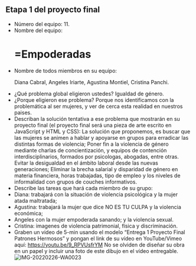 ## Etapa 1 del proyecto final

- Número del equipo: 11.
- Nombre del equipo: <h1>=Empoderadas </h1>
- Nombre de todos miembros en su equipo: <p>Diana Cabral, Angeles Iriarte, Agustina Montiel, Cristina Panchi.</p>
- ¿Qué problema global eligieron ustedes? Igualdad de género.
- ¿Porque eligieron ese problema? Porque nos identificamos con la problemática al ser mujeres, y ver de cerca esta realidad en nuestros paises.
- Describan la solución tentativa a ese problema que mostrarán en su proyecto final (el proyecto final será una pieza de arte escrito en JavaScript y HTML y CSS): La solución que proponemos, es buscar que las mujeres se animen a hablar y apoyarse en grupos para erradicar las distintas formas de violencia; Poner fin a la violencia de género mediante charlas de concientización, y equipos de contención interdisciplinarios, formados por psicologas, abogadas, entre otras. Evitar la desigualdad en el ámbito laboral desde las nuevas generaciones; Eliminar la brecha salarial y disparidad de género en materia financiera, horas trabajadas, tipo de empleo y los niveles de informalidad con grupos de couches informativos.
- Describe las tareas que hará cada miembro de su grupo:
-   Diana: trabajará con la situación de violencia psicológica y la mujer atada maltratada; 
-   Agustina: trabajará la mujer que dice NO ES TU CULPA y la violencia económica;
-   Angeles con la mujer empoderada sanando; y la violencia sexual.
-   Cristina: imagenes de violencia patrimonial, física y discriminación.
- Graben un video de 5-min usando el modelo “Entrega 1 Proyecto Final Patrones Hermosos” y pongan el link de su vídeo en YouTube/Vimeo aquí:
https://youtu.be/9_RPVUsfrYM
No se olviden de diseñar su obra en un papel y incluir una foto de este dibujo en el vídeo entregable.
![IMG-20220226-WA0023](https://user-images.githubusercontent.com/100327020/155863729-e4c995bb-333a-4808-b926-6e840e8d1358.jpg)
